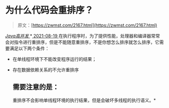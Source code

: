 <!--yml
category: 未分类
date: 0001-01-01 00:00:00
--->

# 为什么代码会重排序？

> 原文：[https://zwmst.com/2167.html](https://zwmst.com/2167.html)

   [ *Java高并发* ](https://zwmst.com/java%e9%ab%98%e5%b9%b6%e5%8f%91)*[ <time datetime="2021-08-19T08:52:38+08:00"> 2021-08-19 </time> ](https://zwmst.com/2167.html)  在执行程序时，为了提供性能，处理器和编译器常常会对指令进行重排序，但是不能随意重排序，不是你想怎么排序就怎么排序，它需要满足以下两个条件：

*   在单线程环境下不能改变程序运行的结果；
*   存在数据依赖关系的不允许重排序

    ## 需要注意的是：

    重排序不会影响单线程环境的执行结果，但是会破坏多线程的执行语义。*